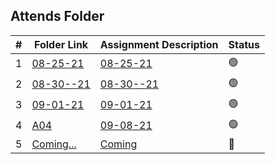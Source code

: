 ##  Attends Folder

|   #   | Folder Link | Assignment Description |    Status  |
| :---: | ----------- | ---------------------- |    ----------- |
|   1   | <a href="082521">08-25-21</a>     | <a href="082521">08-25-21</a>      |    🟢  |
|   2   | <a href="083021">08-30--21</a>     | <a href="083021">08-30--21</a>      |    🟢  |
|   3   | <a href="090121">09-01-21</a>     | <a href="090121">09-01-21</a>      |    🟢  |
|   4   | <a href="090821">A04</a>    | <a href="090821">09-08-21</a>      | 🟢   |
|   5   | <a href="#">Coming...</a>    | <a href="#">Coming</a>      | 🔴   |